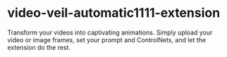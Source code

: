 # video-veil-automatic1111-extension
Transform your videos into captivating animations. Simply upload your video or image frames, set your prompt and ControlNets, and let the extension do the rest.
